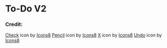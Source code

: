 # To-Do V2

### Credit:
<a target="_blank" href="https://icons8.com/icon/63262/checkmark">Check</a> icon by <a target="_blank" href="https://icons8.com">Icons8</a>
<a target="_blank" href="https://icons8.com/icon/86023/pencil">Pencil</a> icon by <a target="_blank" href="https://icons8.com">Icons8</a>
<a target="_blank" href="https://icons8.com/icon/13903/close-window">X</a> icon by <a target="_blank" href="https://icons8.com">Icons8</a>
<a target="_blank" href="https://icons8.com/icon/QXETd5g3MDpT/undo">Undo</a> icon by <a target="_blank" href="https://icons8.com">Icons8</a>
